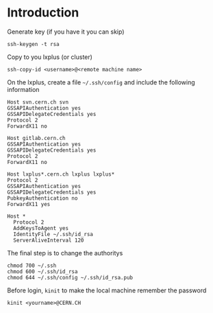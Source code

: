 # Introduction

Generate key (if you have it you can skip)

```
ssh-keygen -t rsa
```

Copy to you lxplus (or cluster)

```
ssh-copy-id <username>@<remote machine name>
```


On the lxplus, create a file `~/.ssh/config` and include the following information

```
Host svn.cern.ch svn
GSSAPIAuthentication yes
GSSAPIDelegateCredentials yes
Protocol 2
ForwardX11 no

Host gitlab.cern.ch
GSSAPIAuthentication yes
GSSAPIDelegateCredentials yes
Protocol 2
ForwardX11 no

Host lxplus*.cern.ch lxplus lxplus*
Protocol 2
GSSAPIAuthentication yes
GSSAPIDelegateCredentials yes
PubkeyAuthentication no
ForwardX11 yes

Host *
  Protocol 2
  AddKeysToAgent yes
  IdentityFile ~/.ssh/id_rsa
  ServerAliveInterval 120
```

The final step is to change the authoritys

```
chmod 700 ~/.ssh
chmod 600 ~/.ssh/id_rsa
chmod 644 ~/.ssh/config ~/.ssh/id_rsa.pub
```

Before login, `kinit` to make the local machine remember the password
```
kinit <yourname>@CERN.CH
```
